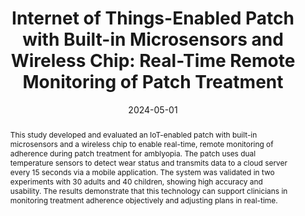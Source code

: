 ---
title: "Internet of Things-Enabled Patch with Built-in Microsensors and Wireless Chip: Real-Time Remote Monitoring of Patch Treatment"
authors: "Jiwoo Hwang, Kyu-Seong Jo, Min-Seo Kim, Sunghwan Choi, Jungmin Lee, Auk Kim, Yung-Ju Yoo"
journal: "Translational Vision Science & Technology"
type: "Journal"
volume: "13"
issue: "5"
pages: "18–18"
date: "2024-05-01"
year: "2024"
doi: "https://doi.org/10.1167/tvst.13.5.18"
abstract: |
  This study developed and evaluated an IoT-enabled patch with built-in microsensors and a wireless chip to enable real-time, remote monitoring of adherence during patch treatment for amblyopia. The patch uses dual temperature sensors to detect wear status and transmits data to a cloud server every 15 seconds via a mobile application. The system was validated in two experiments with 30 adults and 40 children, showing high accuracy and usability. The results demonstrate that this technology can support clinicians in monitoring treatment adherence objectively and adjusting plans in real-time.
paper: "/paper/TVST2024.pdf"
slide: ""
---